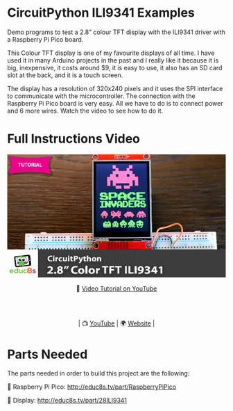 # CircuitPython ILI9341 Examples

Demo programs to test a 2.8” colour TFT display with the ILI9341 driver with a Raspberry Pi Pico board. 

This Colour TFT display is one of my favourite displays of all time. I have used it in many Arduino projects in the past and I really like it because it is big, inexpensive, it costs around $9, it is easy to use, it also has an SD card slot at the back, and it is a touch screen. 

The display has a resolution of 320x240 pixels and it uses the SPI interface to communicate with the microcontroller. The connection with the Raspberry Pi Pico board is very easy. All we have to do is to connect power and 6 more wires. Watch the video to see how to do it.

# Full Instructions Video

<p align="center">
  <img src="preview.jpg" alt="Final Result" width="800">
</p>

<p align="center">
🎥 <a href="https://youtu.be/RtQqXMeYpqI">Video Tutorial on YouTube</a>
</p>
<br>
<br>
<p align="center">
| 📺 <a href="https://www.youtube.com/educ8s">YouTube</a>
| 🌍 <a href="http://www.educ8s.tv">Website</a> | <br>
</p>

# Parts Needed

The parts needed in order to build this project are the following:


🛒  Raspberry Pi Pico: http://educ8s.tv/part/RaspberryPiPico

🛒  Display: http://educ8s.tv/part/28ILI9341
